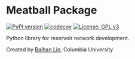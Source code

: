# Meatball Package

[![PyPI version](https://badge.fury.io/py/meatball.svg)](https://badge.fury.io/py/tba)  [![codecov](https://codecov.io/gh/doerlbh/meatball/branch/main/graph/badge.svg?token=)](https://codecov.io/gh/doerlbh/tba) [![License: GPL v3](https://img.shields.io/badge/License-GPLv3-blue.svg)](https://www.gnu.org/licenses/gpl-3.0)

Python library for reservoir network development.

Created by [Baihan Lin](https://www.baihan.nyc), Columbia University
